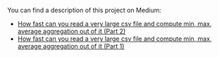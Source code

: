 You can find a description of this project on Medium:

- [How fast can you read a very large csv file and compute min, max, average aggregation out of it (Part 2)](https://paulbares.medium.com/how-fast-can-you-read-a-large-csv-file-and-compute-min-max-average-aggregation-out-of-it-part-2-4fbf17d4fa48?sk=4474c40d7704b9c131a97a97a0a1f420)
- [How fast can you read a very large csv file and compute min, max, average aggregation out of it (Part 1)](https://paulbares.medium.com/how-fast-can-you-read-a-large-csv-file-and-compute-min-max-average-aggregation-out-of-it-part-1-289b0b9b99cf?sk=16c325ab70f029ec37bbd7e23351689e)
